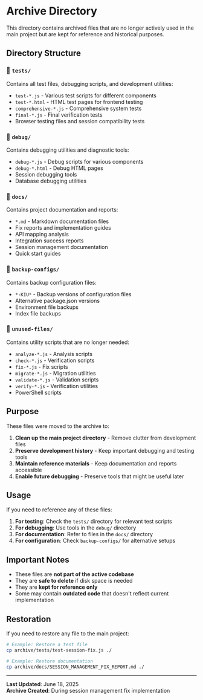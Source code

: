 # Archive Directory

This directory contains archived files that are no longer actively used in the main project but are kept for reference and historical purposes.

## Directory Structure

### 📁 `tests/`
Contains all test files, debugging scripts, and development utilities:
- `test-*.js` - Various test scripts for different components
- `test-*.html` - HTML test pages for frontend testing
- `comprehensive-*.js` - Comprehensive system tests
- `final-*.js` - Final verification tests
- Browser testing files and session compatibility tests

### 📁 `debug/`
Contains debugging utilities and diagnostic tools:
- `debug-*.js` - Debug scripts for various components
- `debug-*.html` - Debug HTML pages
- Session debugging tools
- Database debugging utilities

### 📁 `docs/`
Contains project documentation and reports:
- `*.md` - Markdown documentation files
- Fix reports and implementation guides
- API mapping analysis
- Integration success reports
- Session management documentation
- Quick start guides

### 📁 `backup-configs/`
Contains backup configuration files:
- `*-KIU*` - Backup versions of configuration files
- Alternative package.json versions
- Environment file backups
- Index file backups

### 📁 `unused-files/`
Contains utility scripts that are no longer needed:
- `analyze-*.js` - Analysis scripts
- `check-*.js` - Verification scripts
- `fix-*.js` - Fix scripts
- `migrate-*.js` - Migration utilities
- `validate-*.js` - Validation scripts
- `verify-*.js` - Verification utilities
- PowerShell scripts

## Purpose

These files were moved to the archive to:

1. **Clean up the main project directory** - Remove clutter from development files
2. **Preserve development history** - Keep important debugging and testing tools
3. **Maintain reference materials** - Keep documentation and reports accessible
4. **Enable future debugging** - Preserve tools that might be useful later

## Usage

If you need to reference any of these files:

1. **For testing**: Check the `tests/` directory for relevant test scripts
2. **For debugging**: Use tools in the `debug/` directory
3. **For documentation**: Refer to files in the `docs/` directory
4. **For configuration**: Check `backup-configs/` for alternative setups

## Important Notes

- These files are **not part of the active codebase**
- They are **safe to delete** if disk space is needed
- They are **kept for reference only**
- Some may contain **outdated code** that doesn't reflect current implementation

## Restoration

If you need to restore any file to the main project:

```bash
# Example: Restore a test file
cp archive/tests/test-session-fix.js ./

# Example: Restore documentation
cp archive/docs/SESSION_MANAGEMENT_FIX_REPORT.md ./
```

---

**Last Updated**: June 18, 2025  
**Archive Created**: During session management fix implementation
